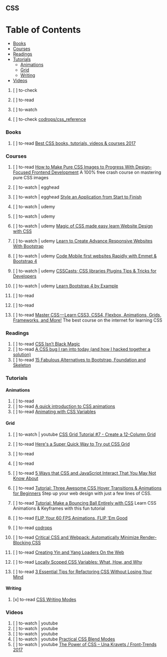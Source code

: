 ## CSS

# Table of Contents
<!-- MarkdownTOC depth=4 -->
  - [Books](#books)
  - [Courses](#courses)
  - [Readings](#readings)
  - [Tutorials](#tutorials)
    - [Animations](#animations)
    - [Grid](#grid)
    - [Writing](#writing)
  - [Videos](#videos)
<!-- /MarkdownTOC -->

  1. [ ] to-check []()
  1. [ ] to-read []()
  1. [ ] to-watch []()

  1. [ ] to-check [codrops/css_reference](https://tympanus.net/codrops/css_reference/)


### Books

  1. [ ] to-read [Best CSS books, tutorials, videos & courses 2017](https://reactdom.com/blog/css-books)

### Courses

  1. [ ] to-read [How to Make Pure CSS Images to Progress With Design-Focused Frontend Development](https://coding-artist.teachable.com/p/how-to-make-pure-css-images/) A 100% free crash course on mastering pure CSS images

  1. [ ] to-watch | egghead []()
  1. [ ] to-watch | egghead [Style an Application from Start to Finish](https://egghead.io/courses/style-an-application-from-start-to-finish)

  1. [ ] to-watch | udemy []()
  1. [ ] to-watch | udemy []()
  1. [ ] to-watch | udemy [Magic of CSS made easy learn Website Design with CSS](https://www.udemy.com/introduction-to-css-web-development-bootcamp/learn/v4/overview)
  1. [ ] to-watch | udemy [Learn to Create Advance Responsive Websites With Bootstrap](https://www.udemy.com/responsive-website-with-bootstrap/learn/v4/overview)
  1. [ ] to-watch | udemy [Code Mobile first websites Rapidly with Emmet & Bootstrap  4](https://www.udemy.com/emmet-video-tutorials/learn/v4/overview)
  1. [ ] to-watch | udemy [CSSCasts; CSS libraries Plugins Tips & Tricks for Developers](https://www.udemy.com/csscasts-css-libraries-plugins-tips-tricks-for-developers/learn/v4/overview)

  1. [ ] to-watch | udemy [Learn Bootstrap 4 by Example](https://www.udemy.com/learn-bootstrap-4-by-example/learn/v4/overview)

  1. [ ] to-read []()
  1. [ ] to-read []()
  1. [ ] to-read [Master CSS — Learn CSS3, CSS4, Flexbox, Animations, Grids, Frameworks, and More!](https://codeburst.io/master-css-learn-css3-css4-flexbox-animations-grids-frameworks-and-more-dbf69ac4ff61) The best course on the internet for learning CSS

### Readings

  1. [ ] to-read [CSS Isn’t Black Magic](https://medium.freecodecamp.org/its-not-dark-magic-pulling-back-the-curtains-from-your-stylesheets-c8d677fa21b2)
  1. [ ] to-read [A CSS bug I ran into today (and how I hacked together a solution)](https://medium.com/@kevin.kabore/a-css-bug-i-ran-into-today-and-how-i-hacked-together-a-solution-5e3e891c12b1)
  1. [ ] to-read [15 Fabulous Alternatives to Bootstrap, Foundation and Skeleton](https://www.agriya.com/blog/2016/05/31/15-alternatives-bootstrap-foundation-skeleton/)

### Tutorials

#### Animations

  1. [ ] to-read []()
  1. [ ] to-read [A quick introduction to CSS animations](https://medium.com/learning-new-stuff/a-quick-introduction-to-css-animations-8ecb2f150792)  
  1. [ ] to-read [Animating with CSS Variables](http://valhead.com/2017/07/21/animating-with-css-variables/)

#### Grid

  1. [ ] to-watch | youtube [CSS Grid Tutorial #7 - Create a 12-Column Grid](https://www.youtube.com/watch?v=WmwGpjg580o)

  1. [ ] to-read [Here's a Super Quick Way to Try out CSS Grid](http://jensimmons.com/post/aug-15-2017/heres-super-quick-way-try-out-css-grid)
  1. [ ] to-read []()
  1. [ ] to-read []()
  1. [ ] to-read [5 Ways that CSS and JavaScript Interact That You May Not Know About](https://davidwalsh.name/ways-css-javascript-interact)

  1. [ ] to-read [Tutorial: Three Awesome CSS Hover Transitions & Animations for Beginners](https://codeburst.io/tutorial-three-awesome-css-hover-transitions-animations-for-beginners-c14c08309091) Step up your web design with just a few lines of CSS.
  1. [ ] to-read [Tutorial: Make a Bouncing Ball Entirely with CSS](https://codeburst.io/tutorial-make-a-bouncing-ball-entirely-with-css-1e7e3c853a50) Learn CSS Animations & Keyframes with this fun tutorial
  1. [ ] to-read [FLIP Your 60 FPS Animations, FLIP ’Em Good](https://medium.com/outsystems-experts/flip-your-60-fps-animations-flip-em-good-372281598865)

  1. [ ] to-read [codrops](https://tympanus.net/codrops/)
  1. [ ] to-read [Critical CSS and Webpack: Automatically Minimize Render-Blocking CSS](https://vuejsdevelopers.com/2017/07/24/critical-css-webpack)

  1. [ ] to-read [Creating Yin and Yang Loaders On the Web](https://css-tricks.com/creating-yin-yang-loaders-web/)
  1. [ ] to-read [Locally Scoped CSS Variables: What, How, and Why](https://una.im/local-css-vars/)
  1. [ ] to-read [3 Essential Tips for Refactoring CSS Without Losing Your Mind](https://www.shopify.com/partners/blog/3-essential-tips-for-refactoring-css-without-losing-your-mind-from-harry-roberts)

#### Writing

  1. [x] to-read [CSS Writing Modes](https://24ways.org/2016/css-writing-modes/)

### Videos

  1. [ ] to-watch | youtube []()
  1. [ ] to-watch | youtube []()
  1. [ ] to-watch | youtube []()
  1. [ ] to-watch | youtube [Practical CSS Blend Modes](https://www.youtube.com/watch?v=CdFQ_MlXoHE)
  1. [ ] to-watch | youtube [The Power of CSS – Una Kravets / Front-Trends 2017](https://www.youtube.com/watch?v=IRI1H5tyEAo)
